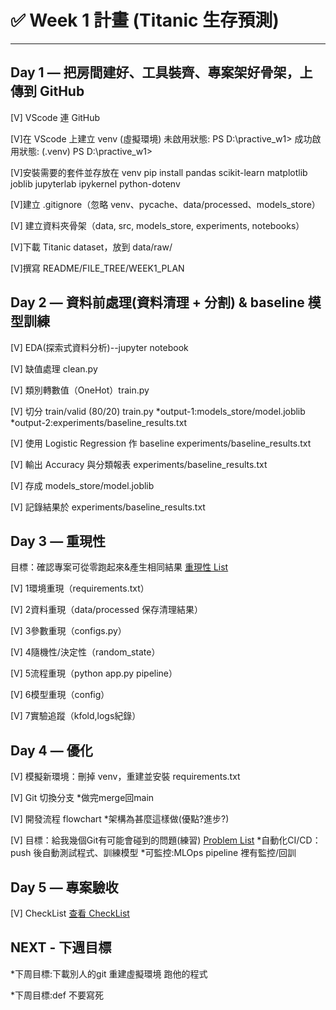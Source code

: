 # ✅ Week 1 計畫 (Titanic 生存預測)
---
## Day 1 — 把房間建好、工具裝齊、專案架好骨架，上傳到 GitHub

 [V] VScode 連 GitHub

 [V]在 VScode 上建立 venv (虛擬環境)
 未啟用狀態: PS D:\practive_w1>
 成功啟用狀態: (.venv) PS D:\practive_w1>

 [V]安裝需要的套件並存放在 venv
 pip install pandas scikit-learn matplotlib joblib jupyterlab ipykernel python-dotenv

 [V]建立 .gitignore（忽略 venv、pycache、data/processed、models_store）

 [V] 建立資料夾骨架（data, src, models_store, experiments, notebooks）

 [V]下載 Titanic dataset，放到 data/raw/

 [V]撰寫 README/FILE_TREE/WEEK1_PLAN


## Day 2 — 資料前處理(資料清理 + 分割) & baseline 模型訓練

[V] EDA(探索式資料分析)--jupyter notebook

[V] 缺值處理 clean.py

[V] 類別轉數值（OneHot）train.py

[V] 切分 train/valid (80/20)  train.py
     *output-1:models_store/model.joblib
     *output-2:experiments/baseline_results.txt

[V] 使用 Logistic Regression 作 baseline  experiments/baseline_results.txt

[V] 輸出 Accuracy 與分類報表 experiments/baseline_results.txt

[V] 存成 models_store/model.joblib

[V] 記錄結果於 experiments/baseline_results.txt


## Day 3 — 重現性

目標：確認專案可從零跑起來&產生相同結果
 [重現性 List](docs/NOTES/4_Reproducibility.md)

[V] 1環境重現（requirements.txt）

[V] 2資料重現（data/processed 保存清理結果）

[V] 3參數重現（configs.py）

[V] 4隨機性/決定性（random_state）

[V] 5流程重現（python app.py pipeline）

[V] 6模型重現（config）

[V] 7實驗追蹤（kfold,logs紀錄）


## Day 4 — 優化

[V] 模擬新環境：刪掉 venv，重建並安裝 requirements.txt

[V] Git 切換分支
*做完merge回main

[V] 開發流程 flowchart
*架構為甚麼這樣做(優點?進步?)

[V] 目標：給我幾個Git有可能會碰到的問題(練習)
[Problem List](docs/NOTES/5_Problems.md)
*自動化CI/CD：push 後自動測試程式、訓練模型
*可監控:MLOps pipeline 裡有監控/回訓

## Day 5 — 專案驗收

[V] CheckList
[查看 CheckList](docs/NOTES/6_CheckList.md)


## NEXT - 下週目標

*下周目標:下載別人的git 重建虛擬環境 跑他的程式

*下周目標:def 不要寫死









